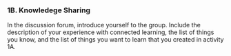 ### 1B. Knowledege Sharing

In the discussion forum, introduce yourself to the group. Include the description of your experience with connected learning, the list of things you know, and the list of things you want to learn that you created in activity 1A. 